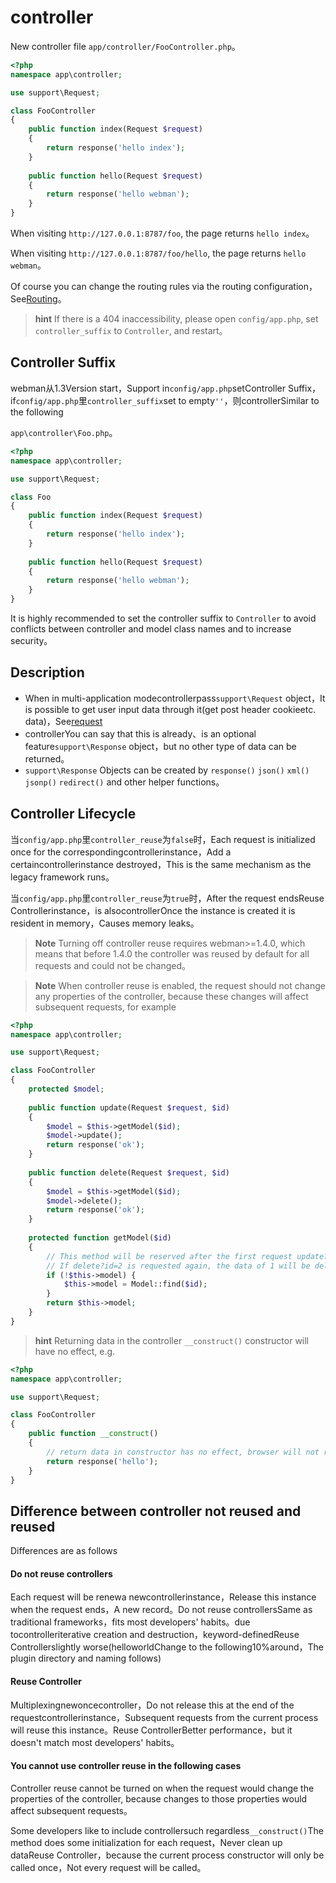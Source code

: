# controller

New controller file `app/controller/FooController.php`。

```php
<?php
namespace app\controller;

use support\Request;

class FooController
{
    public function index(Request $request)
    {
        return response('hello index');
    }
    
    public function hello(Request $request)
    {
        return response('hello webman');
    }
}
```

When visiting `http://127.0.0.1:8787/foo`, the page returns `hello index`。

When visiting `http://127.0.0.1:8787/foo/hello`, the page returns `hello webman`。

Of course you can change the routing rules via the routing configuration，See[Routing](route.md)。

> **hint**
> If there is a 404 inaccessibility, please open `config/app.php`, set `controller_suffix` to `Controller`, and restart。

## Controller Suffix
webman从1.3Version start，Support in`config/app.php`setController Suffix，if`config/app.php`里`controller_suffix`set to empty`''`，则controllerSimilar to the following

`app\controller\Foo.php`。

```php
<?php
namespace app\controller;

use support\Request;

class Foo
{
    public function index(Request $request)
    {
        return response('hello index');
    }
    
    public function hello(Request $request)
    {
        return response('hello webman');
    }
}
```

It is highly recommended to set the controller suffix to `Controller` to avoid conflicts between controller and model class names and to increase security。

## Description
 - When in multi-application modecontrollerpass`support\Request` object，It is possible to get user input data through it(get post header cookieetc. data)，See[request](request.md)
 - controllerYou can say that this is already、is an optional feature`support\Response` object，but no other type of data can be returned。
 - `support\Response` Objects can be created by `response()` `json()` `xml()` `jsonp()` `redirect()` and other helper functions。
 


## Controller Lifecycle

当`config/app.php`里`controller_reuse`为`false`时，Each request is initialized once for the correspondingcontrollerinstance，Add a certaincontrollerinstance destroyed，This is the same mechanism as the legacy framework runs。

当`config/app.php`里`controller_reuse`为`true`时，After the request endsReuse Controllerinstance，is alsocontrollerOnce the instance is created it is resident in memory，Causes memory leaks。

> **Note**
> Turning off controller reuse requires webman>=1.4.0, which means that before 1.4.0 the controller was reused by default for all requests and could not be changed。

> **Note**
> When controller reuse is enabled, the request should not change any properties of the controller, because these changes will affect subsequent requests, for example

```php
<?php
namespace app\controller;

use support\Request;

class FooController
{
    protected $model;
    
    public function update(Request $request, $id)
    {
        $model = $this->getModel($id);
        $model->update();
        return response('ok');
    }
    
    public function delete(Request $request, $id)
    {
        $model = $this->getModel($id);
        $model->delete();
        return response('ok');
    }
    
    protected function getModel($id)
    {
        // This method will be reserved after the first request update?id=1 model
        // If delete?id=2 is requested again, the data of 1 will be deleted
        if (!$this->model) {
            $this->model = Model::find($id);
        }
        return $this->model;
    }
}
```

> **hint**
> Returning data in the controller `__construct()` constructor will have no effect, e.g.

```php
<?php
namespace app\controller;

use support\Request;

class FooController
{
    public function __construct()
    {
        // return data in constructor has no effect, browser will not receive this response
        return response('hello'); 
    }
}
```

## Difference between controller not reused and reused
Differences are as follows

#### Do not reuse controllers
Each request will be renewa newcontrollerinstance，Release this instance when the request ends，A new record。Do not reuse controllersSame as traditional frameworks，fits most developers' habits。due tocontrolleriterative creation and destruction，keyword-definedReuse Controllerslightly worse(helloworldChange to the following10%around，The plugin directory and naming follows)

#### Reuse Controller
Multiplexingnewoncecontroller，Do not release this at the end of the requestcontrollerinstance，Subsequent requests from the current process will reuse this instance。Reuse ControllerBetter performance，but it doesn't match most developers' habits。

#### You cannot use controller reuse in the following cases

Controller reuse cannot be turned on when the request would change the properties of the controller, because changes to those properties would affect subsequent requests。

Some developers like to include controllersuch regardless`__construct()`The method does some initialization for each request，Never clean up dataReuse Controller，because the current process constructor will only be called once，Not every request will be called。


